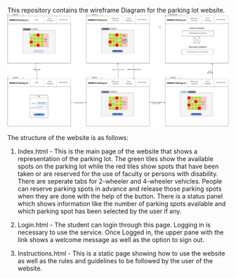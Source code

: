 This repository contains the wireframe Diagram for the parking lot website.
![Image](https://github.com/Deku789/Parking-Lot-UI-UX/blob/master/ParkingLotUi.png)

The structure of the website is as follows:
1) Index.html - This is the main page of the website that shows a representation of the parking lot. The green tiles show the
available spots on the parking lot while the red tiles show spots that have been taken or are reserved for the use of faculty or
persons with disability. There are seperate tabs for 2-wheeler and 4-wheeler vehicles. People can reserve parking spots in advance
and release those parking spots when they are done with the help of the button. There is a status panel which shows information
like the number of parking spots available and which parking spot has been selected by the user if any.

2) Login.html - The student can login through this page. Logging in is necessary to use the service. Once Logged in, the upper
pane with the link shows a welcome message as well as the option to sign out.

3) Instructions.html - This is a static page showing how to use the website as well as the rules and guidelines to be followed by
the user of the website.
